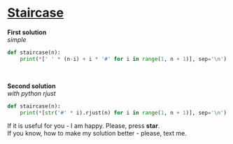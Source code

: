 # [Staircase](https://www.hackerrank.com/challenges/staircase)

**First solution**
<br>
*simple*
<br>
```python
def staircase(n):
    print(*[' ' * (n-i) + i * '#' for i in range(1, n + 1)], sep='\n')
```

<br>

**Second solution**
<br>
*with python rjust*
<br>
```python
def staircase(n):
    print(*[str('#' * i).rjust(n) for i in range(1, n + 1)], sep='\n')
```

If it is useful for you - I am happy. Please, press **star**.
<br>
If you know, how to make my solution better - please, text me.
